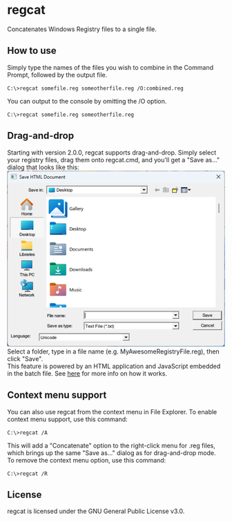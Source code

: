 # regcat
Concatenates Windows Registry files to a single file.

## How to use
Simply type the names of the files you wish to combine in the Command Prompt, followed by the output file.
```
C:\>regcat somefile.reg someotherfile.reg /O:combined.reg
```
You can output to the console by omitting the /O option.
```
C:\>regcat somefile.reg someotherfile.reg
```

## Drag-and-drop
Starting with version 2.0.0, regcat supports drag-and-drop. Simply select your registry files, drag them onto regcat.cmd, and you'll get a "Save as…" dialog that looks like this:
![A "Save as…" dialog showing the user's Desktop folder. The dialog bears the title "Save HTML Document".](/images/saveas.png)
Select a folder, type in a file name (e.g. MyAwesomeRegistryFile.reg), then click "Save".\
This feature is powered by an HTML application and JavaScript embedded in the batch file. See [here](https://www.dostips.com/forum/viewtopic.php?t=6581) for more info on how it works.

## Context menu support
You can also use regcat from the context menu in File Explorer. To enable context menu support, use this command:
```
C:\>regcat /A
```
This will add a "Concatenate" option to the right-click menu for .reg files, which brings up the same "Save as…" dialog as for drag-and-drop mode.\
To remove the context menu option, use this command:
```
C:\>regcat /R
```

## License
regcat is licensed under the GNU General Public License v3.0.
